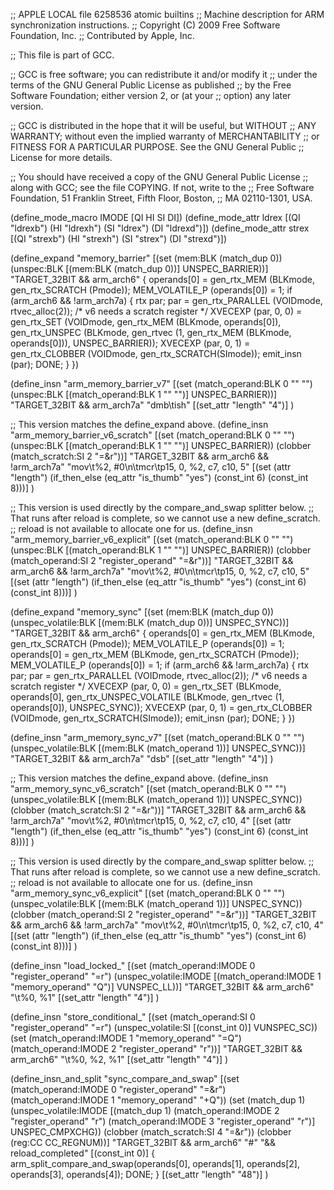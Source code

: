 ;; APPLE LOCAL file 6258536 atomic builtins
;; Machine description for ARM synchronization instructions.
;; Copyright (C) 2009 Free Software Foundation, Inc.
;; Contributed by Apple, Inc.

;; This file is part of GCC.

;; GCC is free software; you can redistribute it and/or modify it
;; under the terms of the GNU General Public License as published
;; by the Free Software Foundation; either version 2, or (at your
;; option) any later version.

;; GCC is distributed in the hope that it will be useful, but WITHOUT
;; ANY WARRANTY; without even the implied warranty of MERCHANTABILITY
;; or FITNESS FOR A PARTICULAR PURPOSE.  See the GNU General Public
;; License for more details.

;; You should have received a copy of the GNU General Public License
;; along with GCC; see the file COPYING.  If not, write to the
;; Free Software Foundation, 51 Franklin Street, Fifth Floor, Boston,
;; MA 02110-1301, USA.


(define_mode_macro IMODE [QI HI SI DI])
(define_mode_attr ldrex [(QI "ldrexb") (HI "ldrexh")
                         (SI "ldrex") (DI "ldrexd")])
(define_mode_attr strex [(QI "strexb") (HI "strexh")
                         (SI "strex") (DI "strexd")])

(define_expand "memory_barrier"
  [(set (mem:BLK (match_dup 0))
        (unspec:BLK [(mem:BLK (match_dup 0))] UNSPEC_BARRIER))]
  "TARGET_32BIT && arm_arch6"
{
  operands[0] = gen_rtx_MEM (BLKmode, gen_rtx_SCRATCH (Pmode));
  MEM_VOLATILE_P (operands[0]) = 1;
  if (arm_arch6 && !arm_arch7a)
    {
      rtx par;
      par = gen_rtx_PARALLEL (VOIDmode, rtvec_alloc(2));
      /* v6 needs a scratch register */
      XVECEXP (par, 0, 0) =
        gen_rtx_SET (VOIDmode, gen_rtx_MEM (BLKmode, operands[0]),
                     gen_rtx_UNSPEC (BLKmode,
                                     gen_rtvec (1, gen_rtx_MEM (BLKmode,
                                                                operands[0])),
                                     UNSPEC_BARRIER));
      XVECEXP (par, 0, 1) = gen_rtx_CLOBBER (VOIDmode, gen_rtx_SCRATCH(SImode));
      emit_insn (par);
      DONE;
    }
})

(define_insn "arm_memory_barrier_v7"
  [(set (match_operand:BLK 0 "" "")
        (unspec:BLK [(match_operand:BLK 1 "" "")] UNSPEC_BARRIER))]
  "TARGET_32BIT && arm_arch7a"
  "dmb\tish"
  [(set_attr "length" "4")]
)

;; This version matches the define_expand above.
(define_insn "arm_memory_barrier_v6_scratch"
  [(set (match_operand:BLK 0 "" "")
        (unspec:BLK [(match_operand:BLK 1 "" "")] UNSPEC_BARRIER))
   (clobber (match_scratch:SI 2 "=&r"))]
  "TARGET_32BIT && arm_arch6 && !arm_arch7a"
  "mov\t%2, #0\n\tmcr\tp15, 0, %2, c7, c10, 5"
  [(set (attr "length")
	(if_then_else (eq_attr "is_thumb" "yes")
		      (const_int 6)
		      (const_int 8)))]
)

;; This version is used directly by the compare_and_swap splitter below.
;; That runs after reload is complete, so we cannot use a new define_scratch.
;; reload is not available to allocate one for us.
(define_insn "arm_memory_barrier_v6_explicit"
  [(set (match_operand:BLK 0 "" "")
        (unspec:BLK [(match_operand:BLK 1 "" "")] UNSPEC_BARRIER))
   (clobber (match_operand:SI 2 "register_operand" "=&r"))]
  "TARGET_32BIT && arm_arch6 && !arm_arch7a"
  "mov\t%2, #0\n\tmcr\tp15, 0, %2, c7, c10, 5"
  [(set (attr "length")
	(if_then_else (eq_attr "is_thumb" "yes")
		      (const_int 6)
		      (const_int 8)))]
)

(define_expand "memory_sync"
  [(set (mem:BLK (match_dup 0))
        (unspec_volatile:BLK [(mem:BLK (match_dup 0))] UNSPEC_SYNC))]
  "TARGET_32BIT && arm_arch6"
{
  operands[0] = gen_rtx_MEM (BLKmode, gen_rtx_SCRATCH (Pmode));
  MEM_VOLATILE_P (operands[0]) = 1;
  operands[0] = gen_rtx_MEM (BLKmode, gen_rtx_SCRATCH (Pmode));
  MEM_VOLATILE_P (operands[0]) = 1;
  if (arm_arch6 && !arm_arch7a)
    {
      rtx par;
      par = gen_rtx_PARALLEL (VOIDmode, rtvec_alloc(2));
      /* v6 needs a scratch register */
      XVECEXP (par, 0, 0) =
        gen_rtx_SET (BLKmode, operands[0],
                     gen_rtx_UNSPEC_VOLATILE (BLKmode,
                                              gen_rtvec (1, operands[0]),
                                              UNSPEC_SYNC));
      XVECEXP (par, 0, 1) = gen_rtx_CLOBBER (VOIDmode, gen_rtx_SCRATCH(SImode));
      emit_insn (par);
      DONE;
    }
})

(define_insn "arm_memory_sync_v7"
  [(set (match_operand:BLK 0 "" "")
        (unspec_volatile:BLK [(mem:BLK (match_operand 1))] UNSPEC_SYNC))]
  "TARGET_32BIT && arm_arch7a"
  "dsb"
  [(set_attr "length" "4")]
)

;; This version matches the define_expand above.
(define_insn "arm_memory_sync_v6_scratch"
  [(set (match_operand:BLK 0 "" "")
        (unspec_volatile:BLK [(mem:BLK (match_operand 1))] UNSPEC_SYNC))
   (clobber (match_scratch:SI 2 "=&r"))]
  "TARGET_32BIT && arm_arch6 && !arm_arch7a"
  "mov\t%2, #0\n\tmcr\tp15, 0, %2, c7, c10, 4"
  [(set (attr "length")
	(if_then_else (eq_attr "is_thumb" "yes")
		      (const_int 6)
		      (const_int 8)))]
)

;; This version is used directly by the compare_and_swap splitter below.
;; That runs after reload is complete, so we cannot use a new define_scratch.
;; reload is not available to allocate one for us.
(define_insn "arm_memory_sync_v6_explicit"
  [(set (match_operand:BLK 0 "" "")
        (unspec_volatile:BLK [(mem:BLK (match_operand 1))] UNSPEC_SYNC))
   (clobber (match_operand:SI 2 "register_operand" "=&r"))]
  "TARGET_32BIT && arm_arch6 && !arm_arch7a"
  "mov\t%2, #0\n\tmcr\tp15, 0, %2, c7, c10, 4"
  [(set (attr "length")
	(if_then_else (eq_attr "is_thumb" "yes")
		      (const_int 6)
		      (const_int 8)))]
)

(define_insn "load_locked_<mode>"
  [(set (match_operand:IMODE 0 "register_operand" "=r")
        (unspec_volatile:IMODE
          [(match_operand:IMODE 1 "memory_operand" "Q")] VUNSPEC_LL))]
  "TARGET_32BIT && arm_arch6"
  "<ldrex>\t%0, %1"
  [(set_attr "length" "4")]
)

(define_insn "store_conditional_<mode>"
  [(set (match_operand:SI 0 "register_operand" "=r")
        (unspec_volatile:SI [(const_int 0)] VUNSPEC_SC))
   (set (match_operand:IMODE 1 "memory_operand" "=Q")
        (match_operand:IMODE 2 "register_operand" "r"))]
  "TARGET_32BIT && arm_arch6"
  "<strex>\t%0, %2, %1"
  [(set_attr "length" "4")]
)

(define_insn_and_split "sync_compare_and_swap<mode>"
  [(set (match_operand:IMODE 0 "register_operand" "=&r")
	(match_operand:IMODE 1 "memory_operand" "+Q"))
   (set (match_dup 1)
	(unspec_volatile:IMODE
	  [(match_dup 1)
	   (match_operand:IMODE 2 "register_operand" "r")
	   (match_operand:IMODE 3 "register_operand" "r")]
	  UNSPEC_CMPXCHG))
   (clobber (match_scratch:SI 4 "=&r"))
   (clobber (reg:CC CC_REGNUM))]
  "TARGET_32BIT && arm_arch6"
  "#"
  "&& reload_completed"
  [(const_int 0)]
{
  arm_split_compare_and_swap(operands[0], operands[1], operands[2],
                             operands[3], operands[4]);
  DONE;
}
  [(set_attr "length" "48")]
)

